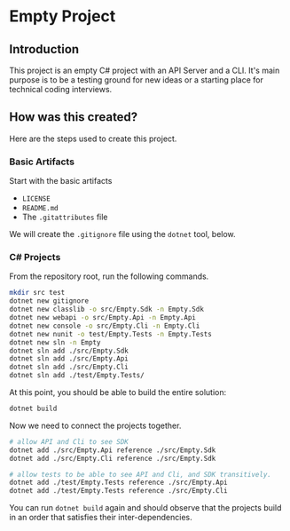 # Empty Project

## Introduction

This project is an empty C# project with an API Server and a CLI.
It's main purpose is to be a testing ground for new ideas
or a starting place for technical coding interviews.

## How was this created?

Here are the steps used to create this project.

### Basic Artifacts

Start with the basic artifacts

- `LICENSE`
- `README.md`
- The `.gitattributes` file

We will create the `.gitignore` file using the `dotnet` tool, below.

### C# Projects

From the repository root, run the following commands.

```sh
mkdir src test
dotnet new gitignore
dotnet new classlib -o src/Empty.Sdk -n Empty.Sdk
dotnet new webapi -o src/Empty.Api -n Empty.Api
dotnet new console -o src/Empty.Cli -n Empty.Cli
dotnet new nunit -o test/Empty.Tests -n Empty.Tests
dotnet new sln -n Empty
dotnet sln add ./src/Empty.Sdk
dotnet sln add ./src/Empty.Api
dotnet sln add ./src/Empty.Cli
dotnet sln add ./test/Empty.Tests/
```

At this point, you should be able to build the entire solution:

```sh
dotnet build
```

Now we need to connect the projects together.

```sh
# allow API and Cli to see SDK
dotnet add ./src/Empty.Api reference ./src/Empty.Sdk
dotnet add ./src/Empty.Cli reference ./src/Empty.Sdk

# allow tests to be able to see API and Cli, and SDK transitively.
dotnet add ./test/Empty.Tests reference ./src/Empty.Api
dotnet add ./test/Empty.Tests reference ./src/Empty.Cli
```

You can run `dotnet build` again and should observe that the projects
build in an order that satisfies their inter-dependencies.
